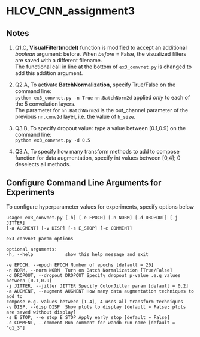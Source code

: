 # HLCV_CNN_assignment3

## Notes

1. Q1.C, **VisualFilter(model)** function is modified to accept an additional _boolean_ argument: before.
   When _before_ = False, the visualized filters are saved with a different filename.  
   The functional call in line at the bottom of ``ex3_convnet.py`` is changed to add this addition argument.  
2. Q2.A, To activate **BatchNormalization**, specify True/False on the command line:  
   ``python ex3_convnet.py -n True``
   ``nn.BatchNorm2d`` applied _only_ to each of the 5 convolution layers.  
   The parameter for ``nn.BatchNorm2d`` is the out_channel parameter of the previous ``nn.conv2d`` layer, i.e. 
   the value of ``h_size``.
   
3. Q3.B, To specify dropout value: type a value between [0.1,0.9] on the command line:  
``python ex3_convnet.py -d 0.5``
   
3. Q3.A, To specify how many transform methods to add to compose function for data augmentation, specify int
values between [0,4]; 0 deselects all methods.
   
   
## Configure Command Line Arguments for Experiments

To configure hyperparameter values for experiments, specify options below

```
usage: ex3_convnet.py [-h] [-e EPOCH] [-n NORM] [-d DROPOUT] [-j JITTER]
[-a AUGMENT] [-v DISP] [-s E_STOP] [-c COMMENT]

ex3 convnet param options

optional arguments:
-h, --help            show this help message and exit

-e EPOCH, --epoch EPOCH Number of epochs [default = 20]
-n NORM, --norm NORM  Turn on Batch Normalization [True/False]
-d DROPOUT, --dropout DROPOUT Specify dropout p-value .e.g values between [0.1,0.9]
-j JITTER, --jitter JITTER Specify ColorJitter param [default = 0.2]
-a AUGMENT, --augment AUGMENT How many data augmentation techniques to add to
compose e.g. values between [1-4], 4 uses all transform techniques
-v DISP, --disp DISP  Show plots to display [default = False; plots are saved without display]
-s E_STOP, --e_stop E_STOP Apply early stop [default = False]
-c COMMENT, --comment Run comment for wandb run name [default = "q1_3"]
```
   

